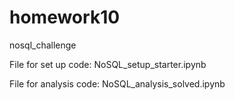 # homework10
nosql_challenge


File for set up code:
NoSQL_setup_starter.ipynb

File for analysis code:
NoSQL_analysis_solved.ipynb
